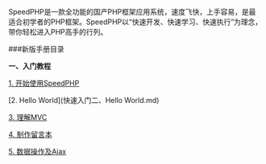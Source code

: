 SpeedPHP是一款全功能的国产PHP框架应用系统，速度飞快，上手容易，是最适合初学者的PHP框架。SpeedPHP以“快速开发、快速学习、快速执行”为理念，带你轻松进入PHP高手的行列。

###新版手册目录

**一、入门教程**

[1. 开始使用SpeedPHP](快速入门一、开始使用SpeedPHP.md)

[2. Hello World](快速入门二、Hello World.md)

[3. 理解MVC](快速入门三、理解MVC.md)

[4. 制作留言本](快速入门四、制作留言本.md)

[5. 数据操作及Ajax](快速入门五、数据操作及Ajax.md)